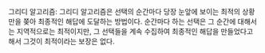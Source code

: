 그리디 알고리즘:
그리디 알고리즘은 선택의 순간마다 당장 눈앞에 보이는 최적의 상황만을 쫒아 최종적인 해답에 도달하는 방법이다.
순간마다 하는 선택은 그 순간에 대해서는 지역적으로는 최적이지만, 그 선택들을 계속 수집하여 최종적인 해답을 만들었다고 해서 그것이 최적이라는 보장은 없다.
